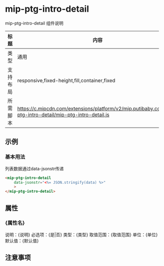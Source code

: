 # mip-ptg-intro-detail

mip-ptg-intro-detail 组件说明

标题|内容
----|----
类型|通用
支持布局|responsive,fixed-height,fill,container,fixed
所需脚本|https://c.mipcdn.com/extensions/platform/v2/mip.putibaby.com/mip-ptg-intro-detail/mip-ptg-intro-detail.js

## 示例
### 基本用法

列表数据通过data-jsonstr传递

```html
<mip-ptg-intro-detail
    data-jsonstr="<%= JSON.stringify(data) %>"
    >
</mip-ptg-intro-detail>   
```

## 属性

### {属性名}

说明：{说明}
必选项：{是|否}
类型：{类型}
取值范围：{取值范围}
单位：{单位}
默认值：{默认值}

## 注意事项

